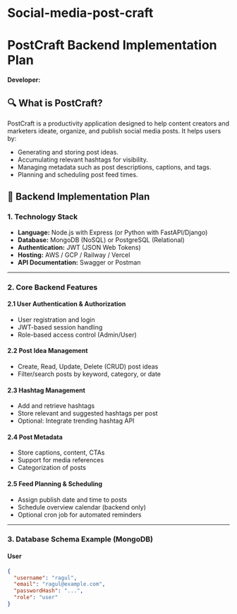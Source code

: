 # Social-media-post-craft
# PostCraft Backend Implementation Plan
**Developer:** <Ragul>

## 🔍 What is PostCraft?
PostCraft is a productivity application designed to help content creators and marketers ideate, organize, and publish social media posts. It helps users by:
- Generating and storing post ideas.
- Accumulating relevant hashtags for visibility.
- Managing metadata such as post descriptions, captions, and tags.
- Planning and scheduling post feed times.

## 🎯 Backend Implementation Plan

### 1. Technology Stack
- **Language:** Node.js with Express (or Python with FastAPI/Django)
- **Database:** MongoDB (NoSQL) or PostgreSQL (Relational)
- **Authentication:** JWT (JSON Web Tokens)
- **Hosting:** AWS / GCP / Railway / Vercel
- **API Documentation:** Swagger or Postman

---

### 2. Core Backend Features

#### 2.1 User Authentication & Authorization
- User registration and login
- JWT-based session handling
- Role-based access control (Admin/User)

#### 2.2 Post Idea Management
- Create, Read, Update, Delete (CRUD) post ideas
- Filter/search posts by keyword, category, or date

#### 2.3 Hashtag Management
- Add and retrieve hashtags
- Store relevant and suggested hashtags per post
- Optional: Integrate trending hashtag API

#### 2.4 Post Metadata
- Store captions, content, CTAs
- Support for media references
- Categorization of posts

#### 2.5 Feed Planning & Scheduling
- Assign publish date and time to posts
- Schedule overview calendar (backend only)
- Optional cron job for automated reminders

---

### 3. Database Schema Example (MongoDB)

#### User
```json
{
  "username": "ragul",
  "email": "ragul@example.com",
  "passwordHash": "...",
  "role": "user"
}

